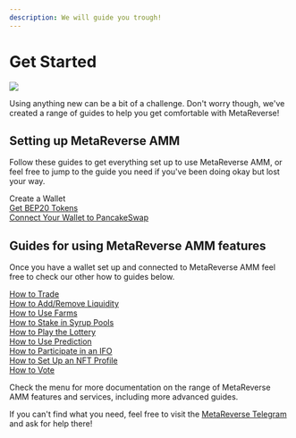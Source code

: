 ```yaml
---
description: We will guide you trough!
---
```


# Get Started

![](<../.gitbook/assets/docs-masthead-15- (1).png>)

Using anything new can be a bit of a challenge. Don't worry though, we've created a range of guides to help you get comfortable with MetaReverse!

## Setting up MetaReverse AMM

Follow these guides to get everything set up to use MetaReverse AMM, or feel free to jump to the guide you need if you've been doing okay but lost your way.

Create a Wallet\
[Get BEP20 Tokens](bep20-guide.md)\
[Connect Your Wallet to PancakeSwap](https://docs.pancakeswap.finance/get-started/connection-guide)

## Guides for using MetaReverse AMM features

Once you have a wallet set up and connected to MetaReverse AMM feel free to check our other how to guides below.

[How to Trade](https://docs.pancakeswap.finance/products/pancakeswap-exchange/trade-guide)\
[How to Add/Remove Liquidity](https://docs.pancakeswap.finance/products/pancakeswap-exchange/liquidity-guide)\
[How to Use Farms](https://docs.pancakeswap.finance/products/yield-farming/how-to-use-farms)\
[How to Stake in Syrup Pools](https://docs.pancakeswap.finance/products/syrup-pool/syrup-pool-guide)\
[How to Play the Lottery](https://docs.pancakeswap.finance/products/lottery/lottery-guide)\
[How to Use Prediction](https://docs.pancakeswap.finance/products/prediction/prediction-guide)\
[How to Participate in an IFO](https://docs.pancakeswap.finance/products/ifo-initial-farm-offering/ifo-guide)\
[How to Set Up an NFT Profile](https://docs.pancakeswap.finance/products/nft-profile-system/profile-guide)\
[How to Vote](https://docs.pancakeswap.finance/products/voting/voting-guide)

Check the menu for more documentation on the range of MetaReverse AMM features and services, including more advanced guides.

If you can't find what you need, feel free to visit the [MetaReverse Telegram](https://t.me/MTRMetaReverse) and ask for help there!
